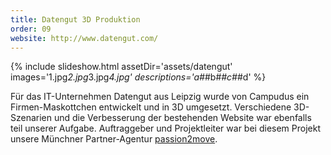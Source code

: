 ```yaml
---
title: Datengut 3D Produktion
order: 09
website: http://www.datengut.com/
---
```


{% include slideshow.html assetDir='assets/datengut' images='1.jpg*2.jpg*3.jpg*4.jpg' descriptions='a#*#b#*#c#*#d' %}

Für das IT-Unternehmen Datengut aus Leipzig wurde von Campudus ein Firmen-Maskottchen entwickelt und in 3D  umgesetzt. Verschiedene 3D-Szenarien und die Verbesserung der bestehenden Website war ebenfalls teil unserer Aufgabe.  Auftraggeber und Projektleiter war bei diesem Projekt unsere Münchner Partner-Agentur [passion2move](http://www.passion2move.com/).
